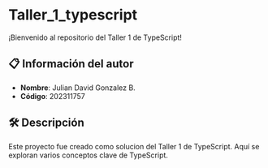 # Taller_1_typescript

¡Bienvenido al repositorio del Taller 1 de TypeScript!

## 📋 Información del autor

- **Nombre**: Julian David Gonzalez B.
- **Código**: 202311757

## 🛠️ Descripción

Este proyecto fue creado como solucion del Taller 1 de TypeScript. Aquí se exploran varios conceptos clave de TypeScript.
